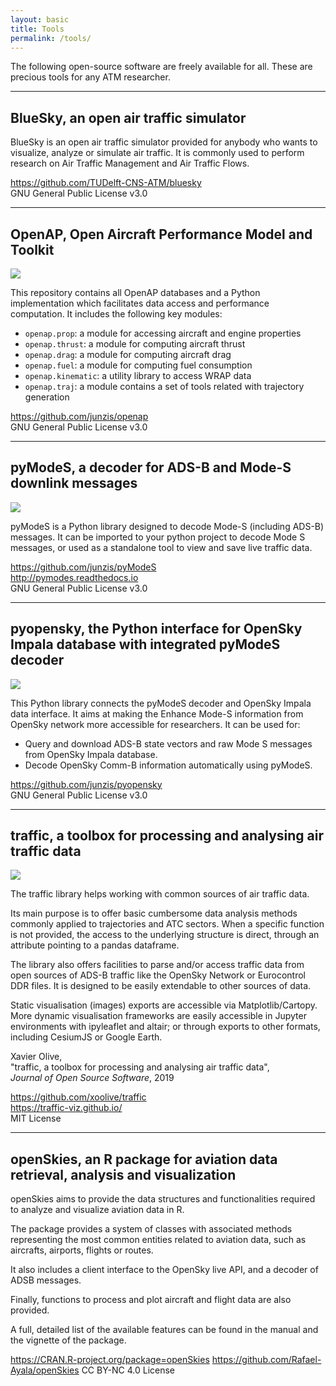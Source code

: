 ```yaml
---
layout: basic
title: Tools
permalink: /tools/
---
```


The following open-source software are freely available for all. These are precious tools for any ATM researcher.

---

## BlueSky, an open air traffic simulator

BlueSky is an open air traffic simulator provided for anybody who wants to visualize, analyze or simulate air traffic. It is commonly used to perform research on Air Traffic Management and Air Traffic Flows.

<https://github.com/TUDelft-CNS-ATM/bluesky>  
GNU General Public License v3.0  

---

## OpenAP, Open Aircraft Performance Model and Toolkit

<img src="https://img.shields.io/badge/isbn-978 94 6384 030 9-brightgreen"/>

This repository contains all OpenAP databases and a Python implementation which facilitates data access and performance computation. It includes the following key modules:

- `openap.prop`: a module for accessing aircraft and engine properties
- `openap.thrust`: a module for computing aircraft thrust
- `openap.drag`: a module for computing aircraft drag
- `openap.fuel`: a module for computing fuel consumption
- `openap.kinematic`: a utility library to access WRAP data
- `openap.traj`: a module contains a set of tools related with trajectory generation


<https://github.com/junzis/openap>  
GNU General Public License v3.0

---

## pyModeS, a decoder for ADS-B and Mode-S downlink messages

<img src="https://img.shields.io/badge/doi-10.1109/TITS.2019.2914770-brightgreen"/>

pyModeS is a Python library designed to decode Mode-S (including ADS-B) messages. 
It can be imported to your python project to decode Mode S messages, or used as a standalone tool to view and save live traffic data.

<https://github.com/junzis/pyModeS>  
<http://pymodes.readthedocs.io>  
GNU General Public License v3.0

---

## pyopensky, the Python interface for OpenSky Impala database with integrated pyModeS decoder

<img src="https://img.shields.io/badge/doi-10.29007/mmsb-brightgreen"/>


This Python library connects the pyModeS decoder and OpenSky Impala data interface.
It aims at making the Enhance Mode-S information from OpenSky network more accessible for researchers.
It can be used for:

- Query and download ADS-B state vectors and raw Mode S messages from OpenSky Impala database.
- Decode OpenSky Comm-B information automatically using pyModeS.

<https://github.com/junzis/pyopensky>  
GNU General Public License v3.0


---

## traffic, a toolbox for processing and analysing air traffic data

<img src="https://img.shields.io/badge/doi-10.21105/joss.01518-brightgreen"/>

The traffic library helps working with common sources of air traffic data.

Its main purpose is to offer basic cumbersome data analysis methods commonly applied to trajectories and ATC sectors. When a specific function is not provided, the access to the underlying structure is direct, through an attribute pointing to a pandas dataframe.

The library also offers facilities to parse and/or access traffic data from open sources of ADS-B traffic like the OpenSky Network or Eurocontrol DDR files. It is designed to be easily extendable to other sources of data.

Static visualisation (images) exports are accessible via Matplotlib/Cartopy. More dynamic visualisation frameworks are easily accessible in Jupyter environments with ipyleaflet and altair; or through exports to other formats, including CesiumJS or Google Earth.

Xavier Olive,  
"traffic, a toolbox for processing and analysing air traffic data",  
*Journal of Open Source Software*, 2019  

<https://github.com/xoolive/traffic>  
<https://traffic-viz.github.io/>  
MIT License

---

## openSkies, an R package for aviation data retrieval, analysis and visualization

openSkies aims to provide the data structures and functionalities required to analyze and visualize aviation data in R. 

The package provides a system of classes with associated methods representing the most common entities related to aviation data, such as aircrafts, airports, flights or routes.

It also includes a client interface to the OpenSky live API, and a decoder of ADSB messages.

Finally, functions to process and plot aircraft and flight data are also provided.

A full, detailed list of the available features can be found in the manual and the vignette of the package.

<https://CRAN.R-project.org/package=openSkies>
<https://github.com/Rafael-Ayala/openSkies>
CC BY-NC 4.0 License
